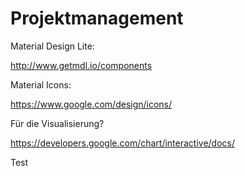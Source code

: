 # Projektmanagement

Material Design Lite:

http://www.getmdl.io/components

Material Icons:

https://www.google.com/design/icons/

Für die Visualisierung?

https://developers.google.com/chart/interactive/docs/


Test
